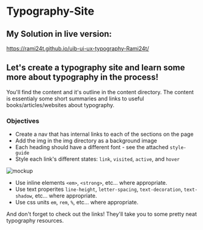 # Typography-Site

## My Solution in live version:

 https://rami24t.github.io/uib-ui-ux-typography-Rami24t/

## Let's create a typography site and learn some more about typography in the process!

You'll find the content and it's outline in the content directory. The content is essentialy some short summaries and links to useful books/articles/websites about typography.

### Objectives

- Create a nav that has internal links to each of the sections on the page
- Add the img in the img directory as a background image
- Each heading should have a different font - see the attached `style-guide`
- Style each link's different states: `link`, `visited`, `active`, and `hover`

![mockup](/img/mockup.gif)

- Use inline elements `<em>`, `<strong>`, etc... where appropriate.
- Use text properites `line-height`, `letter-spacing`, `text-decoration`, `text-shadow`, etc... where appropriate.
- Use css units `em`, `rem`, `%`, etc... where appropriate.

And don't forget to check out the links! They'll take you to some pretty neat typography resources.
